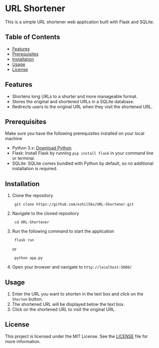 # URL Shortener

This is a simple URL shortener web application built with Flask and SQLite.

## Table of Contents

- [Features](#features)
- [Prerequisites](#prerequisites)
- [Installation](#installation)
- [Usage](#usage)
- [License](#license)

## Features

- Shortens long URLs to a shorter and more manageable format.
- Stores the original and shortened URLs in a SQLite database.
- Redirects users to the original URL when they visit the shortened URL.

## Prerequisites

Make sure you have the following prerequisites installed on your local machine

- Python 3.x: [Download Python](https://www.python.org/downloads/)
- Flask: Install Flask by running `pip install flask` in your command line or terminal.
- SQLite: SQLite comes bundled with Python by default, so no additional installation is required.

## Installation

1. Clone the repository

   ```shell
    git clone https://github.com/ezhil56x/URL-Shortener.git
   ```

2. Navigate to the cloned repository

   ```shell
    cd URL-Shortener
   ```

3. Run the following command to start the application

   ```shell
    flask run
   ```

   or

   ```shell
    python app.py
   ```

4. Open your browser and navigate to `http://localhost:5000/`

## Usage

1. Enter the URL you want to shorten in the text box and click on the `Shorten` button.
2. The shortened URL will be displayed below the text box.
3. Click on the shortened URL to visit the original URL.

## License

This project is licensed under the MIT License. See the [LICENSE](LICENSE) file for more information.
